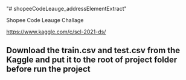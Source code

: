 "# shopeeCodeLeauge_addressElementExtract" 

Shopee Code Leauge Challage

https://www.kaggle.com/c/scl-2021-ds/

## Download the train.csv and test.csv from the Kaggle and put it to the root of project folder before run the project